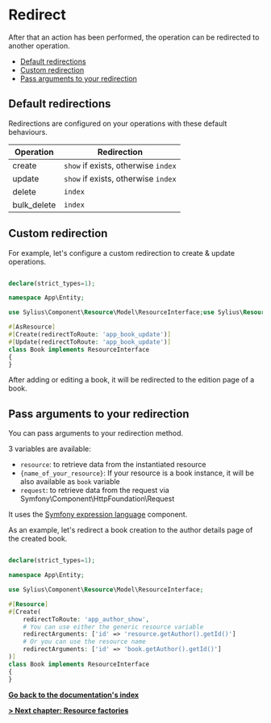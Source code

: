 # Redirect

After that an action has been performed, the operation can be redirected to another operation.

<!-- TOC -->
* [Default redirections](#default-redirections)
* [Custom redirection](#custom-redirection)
* [Pass arguments to your redirection](#pass-arguments-to-your-redirection)
<!-- TOC -->


## Default redirections

Redirections are configured on your operations with these default behaviours.

| Operation   | Redirection                         |
|-------------|-------------------------------------|
| create      | `show` if exists, otherwise `index` |
| update      | `show` if exists, otherwise `index` |  
| delete      | `index`                             |
| bulk_delete | `index`                             |

## Custom redirection

For example, let's configure a custom redirection to create & update operations.

```php

declare(strict_types=1);

namespace App\Entity;

use Sylius\Component\Resource\Model\ResourceInterface;use Sylius\Resource\Metadata\AsResource;use Sylius\Resource\Metadata\Create;use Sylius\Resource\Metadata\Update;

#[AsResource]
#[Create(redirectToRoute: 'app_book_update')]
#[Update(redirectToRoute: 'app_book_update')]
class Book implements ResourceInterface
{
}
```

After adding or editing a book, it will be redirected to the edition page of a book.

## Pass arguments to your redirection

You can pass arguments to your redirection method.

3 variables are available:

* `resource`: to retrieve data from the instantiated resource
* `{name_of_your_resource}`: If your resource is a book instance, it will be also available as `book` variable
* `request`: to retrieve data from the request via Symfony\Component\HttpFoundation\Request

It uses the [Symfony expression language](https://symfony.com/doc/current/components/expression_language.html) component.

As an example, let's redirect a book creation to the author details page of the created book.

```php

declare(strict_types=1);

namespace App\Entity;

use Sylius\Component\Resource\Model\ResourceInterface;

#[Resource]
#[Create(
    redirectToRoute: 'app_author_show', 
    # You can use either the generic resource variable
    redirectArguments: ['id' => 'resource.getAuthor().getId()']
    # Or you can use the resource name
    redirectArguments: ['id' => 'book.getAuthor().getId()']
)]
class Book implements ResourceInterface
{
}
```

**[Go back to the documentation's index](index.md)**

**[> Next chapter: Resource factories](resource_factories.md)**
